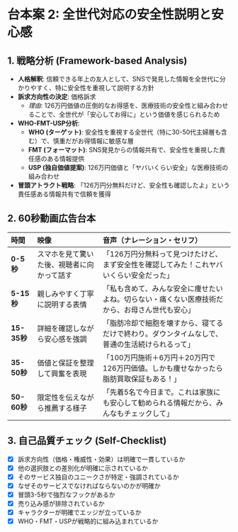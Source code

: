 # 台本案 2: 全世代対応の安全性説明と安心感

## 1. 戦略分析 (Framework-based Analysis)

* **人格解釈**: 信頼できる年上の友人として、SNSで発見した情報を全世代に分かりやすく、特に安全性を重視して説明する方針
* **訴求方向性の決定**: 価格訴求
  * *理由*: 126万円価値の圧倒的なお得感を、医療技術の安全性と組み合わせることで、全世代が「安心してお得に」という価値を感じられるため
* **WHO-FMT-USP分析**:
  * **WHO (ターゲット)**: 安全性を重視する全世代（特に30-50代主婦層も含む）で、慎重だがお得情報に敏感な層
  * **FMT (フォーマット)**: SNS発見からの情報共有で、安全性を重視した責任感のある情報提供
  * **USP (独自価値提案)**: 126万円価値と「ヤバいくらい安全」な医療技術の組み合わせ
* **冒頭アトラクト戦略**: 「126万円分無料だけど、安全性も確認したよ」という責任感ある情報共有で信頼を獲得

## 2. 60秒動画広告台本

| 時間      | 映像                               | 音声（ナレーション・セリフ）                               | 
| :-------- | :--------------------------------- | :--------------------------------------------------------- |
| **0-5秒** | スマホを見て驚いた後、視聴者に向かって話す | 「126万円分無料って見つけたけど、まず安全性を確認してみた！これヤバいくらい安全だった」 |
| **5-15秒**| 親しみやすく丁寧に説明する表情 | 「私も含めて、みんな安全に痩せたいよね。切らない・痛くない医療技術だから、お母さん世代も安心」 |
| **15-35秒**| 詳細を確認しながら安心感を強調 | 「脂肪冷却で細胞を壊すから、寝てるだけで終わり。ダウンタイムなしで、普通の生活続けられるって」 |
| **35-50秒**| 価値と保証を整理して興奮を表現 | 「100万円施術＋6万円＋20万円で126万円価値。しかも痩せなかったら脂肪買取保証もある！」 |
| **50-60秒**| 限定性を伝えながら推薦する様子 | 「先着5名で今日まで。これは家族にも安心して勧められる情報だから、みんなもチェックして」 |

## 3. 自己品質チェック (Self-Checklist)

- [x] 訴求方向性（価格・権威性・効果）は明確で一貫しているか
- [x] 他の選択肢との差別化が明確に示されているか
- [x] そのサービス独自のユニークさが特定・強調されているか
- [x] なぜそのサービスでなければならないのかが明確か
- [x] 冒頭3-5秒で強烈なフックがあるか
- [x] 売り込み感が排除されているか
- [x] キャラクターが明確でエッジが立っているか
- [x] WHO・FMT・USPが戦略的に組み込まれているか